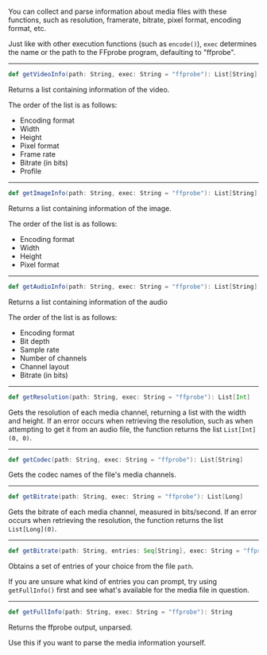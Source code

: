 You can collect and parse information about media files with these functions, such as resolution, framerate, bitrate, pixel format, encoding format, etc.

Just like with other execution functions (such as ```encode()```), ```exec``` determines the name or the path to the FFprobe program, defaulting to "ffprobe".

---

```scala
def getVideoInfo(path: String, exec: String = "ffprobe"): List[String]
```
Returns a list containing information of the video.

The order of the list is as follows:
* Encoding format
* Width
* Height
* Pixel format
* Frame rate
* Bitrate (in bits)
* Profile

---

```scala
def getImageInfo(path: String, exec: String = "ffprobe"): List[String]
```
Returns a list containing information of the image.

The order of the list is as follows:
* Encoding format
* Width
* Height
* Pixel format

---

```scala
def getAudioInfo(path: String, exec: String = "ffprobe"): List[String]
```
Returns a list containing information of the audio

The order of the list is as follows:
* Encoding format
* Bit depth
* Sample rate
* Number of channels
* Channel layout
* Bitrate (in bits)

---

```scala
def getResolution(path: String, exec: String = "ffprobe"): List[Int]
```
Gets the resolution of each media channel, returning a list with the width and height. If an error occurs when retrieving the resolution, such as when attempting to get it from an audio file, the function returns the list ```List[Int](0, 0)```.

---

```scala
def getCodec(path: String, exec: String = "ffprobe"): List[String]
```
Gets the codec names of the file's media channels.

---

```scala
def getBitrate(path: String, exec: String = "ffprobe"): List[Long]
```
Gets the bitrate of each media channel, measured in bits/second. If an error occurs when retrieving the resolution, the function returns the list ```List[Long](0)```.

---

```scala
def getBitrate(path: String, entries: Seq[String], exec: String = "ffprobe"): List[String]
```
Obtains a set of entries of your choice from the file `path`.

If you are unsure what kind of entries you can prompt, try using `getFullInfo()` first and see what's available for the media file in question.

---

```scala
def getFullInfo(path: String, exec: String = "ffprobe"): String
```
Returns the ffprobe output, unparsed.

Use this if you want to parse the media information yourself.

